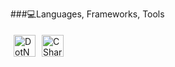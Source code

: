 ###💻Languages, Frameworks, Tools

<!--
**BuseDuran/BuseDuran** is a ✨ _special_ ✨ repository because its `README.md` (this file) appears on your GitHub profile.

Here are some ideas to get you started:

- 🔭 I’m currently working on ...
- 🌱 I’m currently learning ...
- 👯 I’m looking to collaborate on ...
- 🤔 I’m looking for help with ...
- 💬 Ask me about ...
- 📫 How to reach me: ...
- 😄 Pronouns: ...
- ⚡ Fun fact: ...
-->

<p float="left"><img style="padding:5px;" align="center" alt="DotNET" width="35px" src="https://seeklogo.com/images/C/c-sharp-c-logo-02F17714BA-seeklogo.com.png"/><img style="padding:5px;" align="center" alt="CSharp" width="35px" src="https://upload.wikimedia.org/wikipedia/commons/thumb/e/ee/.NET_Core_Logo.svg/2048px-.NET_Core_Logo.svg.png"/><!-- and more such images with different URLs in src --></p>
